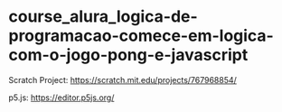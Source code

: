 # course_alura_logica-de-programacao-comece-em-logica-com-o-jogo-pong-e-javascript

Scratch Project: https://scratch.mit.edu/projects/767968854/

p5.js: https://editor.p5js.org/
